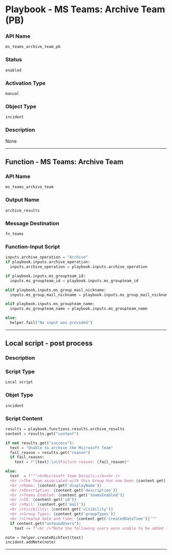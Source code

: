 <!--
    DO NOT MANUALLY EDIT THIS FILE
    THIS FILE IS AUTOMATICALLY GENERATED WITH resilient-sdk codegen
    Generated with resilient-sdk v49.0.4368
-->

# Playbook - MS Teams: Archive Team (PB)

### API Name
`ms_teams_archive_team_pb`

### Status
`enabled`

### Activation Type
`manual`

### Object Type
`incident`

### Description
None


---
## Function - MS Teams: Archive Team

### API Name
`ms_teams_archive_team`

### Output Name
`archive_results`

### Message Destination
`fn_teams`

### Function-Input Script
```python
inputs.archive_operation = "Archive"
if playbook.inputs.archive_operation:
  inputs.archive_operation = playbook.inputs.archive_operation

if playbook.inputs.ms_groupteam_id:
  inputs.ms_groupteam_id = playbook.inputs.ms_groupteam_id

elif playbook.inputs.ms_group_mail_nickname:
  inputs.ms_group_mail_nickname = playbook.inputs.ms_group_mail_nickname

elif playbook.inputs.ms_groupteam_name:
  inputs.ms_groupteam_name = playbook.inputs.ms_groupteam_name

else:
  helper.fail("No input was provided")
```

---

## Local script - post process

### Description


### Script Type
`Local script`

### Objet Type
`incident`

### Script Content
```python
results = playbook.functions.results.archive_results
content = results.get("content")

if not results.get("success"):
  text = "Unable to archive the Microsoft Team"
  fail_reason = results.get("reason")
  if fail_reason:
    text = f"{text}:\n\tFailure reason: {fail_reason}"

else:
  text  = f"""<b>Microsoft Team Details:</b><br />
  <br />The Team associated with this Group has now been {content.get('teamsEnabled')}.<br />
  <br />Name: {content.get('displayName')}
  <br />Description: {content.get('description')}
  <br />Teams Enabled: {content.get('teamsEnabled')}
  <br />ID: {content.get('id')}
  <br />Mail: {content.get('mail')}
  <br />Visibility: {content.get('visibility')}
  <br />Group Types: {content.get('groupTypes')}
  <br />Created date and time: {content.get('createdDateTime')}"""
  if content.get("unfoundUsers"):
    text += f"<br />*Note the following users were unable to be added to the group: {content.get('unfoundUsers')}"

note = helper.createRichText(text)
incident.addNote(note)
```

---
